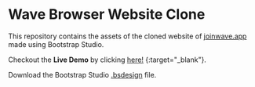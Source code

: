 # Wave Browser Website Clone
This repository contains the assets of the cloned website of [joinwave.app](https://www.joinwave.app) made using Bootstrap Studio.

Checkout the **Live Demo** by clicking [here!](https://atharvadeolalikar.github.io/Wave-Browser-Website-Clone/) {:target="_blank"}.

Download the Bootstrap Studio [.bsdesign](/Wave%20Browser%20Website%20Clone.bsdesign) file.